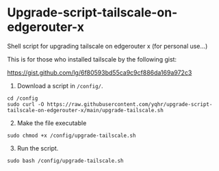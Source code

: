 # Upgrade-script-tailscale-on-edgerouter-x
Shell script for upgrading tailscale on edgerouter x (for personal use...)

This is for those who installed tailscale by the following gist:

https://gist.github.com/lg/6f80593bd55ca9c9cf886da169a972c3

1. Download a script in `/config/`.
```
cd /config
sudo curl -O https://raw.githubusercontent.com/yqhr/upgrade-script-tailscale-on-edgerouter-x/main/upgrade-tailscale.sh
```
2. Make the file executable
```
sudo chmod +x /config/upgrade-tailscale.sh
```
3. Run the script.
```
sudo bash /config/upgrade-tailscale.sh
```
